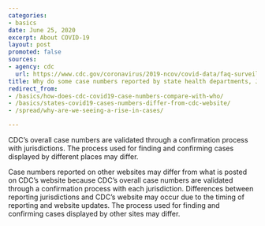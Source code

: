 ```yaml
---
categories:
- basics
date: June 25, 2020
excerpt: About COVID-19
layout: post
promoted: false
sources:
- agency: cdc
  url: https://www.cdc.gov/coronavirus/2019-ncov/covid-data/faq-surveillance.html#Understanding-the-Data
title: Why do some case numbers reported by state health departments, Johns Hopkins, and the World Health Organization (WHO) sometimes differ from what is posted on CDC’s website?
redirect_from:
- /basics/how-does-cdc-covid19-case-numbers-compare-with-who/
- /basics/states-covid19-cases-numbers-differ-from-cdc-website/
- /spread/why-are-we-seeing-a-rise-in-cases/

---
```


CDC’s overall case numbers are validated through a confirmation process with jurisdictions. The process used for finding and confirming cases displayed by different places may differ.

Case numbers reported on other websites may differ from what is posted on CDC’s website because CDC’s overall case numbers are validated through a confirmation process with each jurisdiction. Differences between reporting jurisdictions and CDC’s website may occur due to the timing of reporting and website updates. The process used for finding and confirming cases displayed by other sites may differ.
